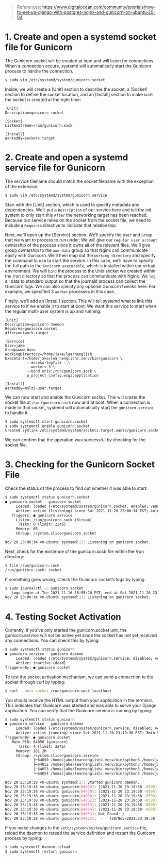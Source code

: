 > References:
> https://www.digitalocean.com/community/tutorials/how-to-set-up-django-with-postgres-nginx-and-gunicorn-on-ubuntu-20-04


# 1. Create and open a systemd socket file for Gunicorn

The Gunicorn socket will be created at boot and will listen for connections. When a connection occurs, systemd will automatically start the Gunicorn process to handle the connection.

```bash
$ sudo vim /etc/systemd/system/gunicorn.socket
```

Inside, we will create a [Unit] section to describe the socket,
a [Socket] section to define the socket location,
and an [Install] section to make sure the socket is created at the right time:

```
[Unit]
Description=gunicorn socket

[Socket]
ListenStream=/run/gunicorn.sock

[Install]
WantedBy=sockets.target
```


# 2. Create and open a systemd service file for Gunicorn

The service filename should match the socket filename with the exception of the extension:

```bash
$ sudo vim /etc/systemd/system/gunicorn.service
```

Start with the [Unit] section, which is used to specify metadata and dependencies.
We’ll put a `Description` of our service here and tell the init system to only start this `After` the networking target has been reached. Because our service relies on the socket from the socket file, we need to include a `Requires` directive to indicate that relationship.

Next, we’ll open up the [Service] section. We’ll specify the `User` and `Group` that we want to process to run under. We will give our `regular user account` ownership of the process since it owns all of the relevant files. We’ll give group ownership to the `www-data` group so that Nginx can communicate easily with Gunicorn.
We’ll then map out the `working directory` and specify the command to use to start the service.
In this case, we’ll have to specify the full path to the `Gunicorn executable`, which is installed within our virtual environment.
We will `bind` the process to the Unix socket we created within the /run directory so that the process can communicate with Nginx.
We `log` all data to standard output so that the journald process can collect the Gunicorn logs.
We can also specify any optional Gunicorn tweaks here. For example, we specified 3 `worker` processes in this case.

Finally, we’ll add an [Install] section. This will tell systemd what to link this service to if we enable it to start at boot. We want this service to start when the regular multi-user system is up and running.

```
[Unit]
Description=gunicorn daemon
Requires=gunicorn.socket
After=network.target

[Service]
User=jake
Group=www-data
WorkingDirectory=/home/jake/learnenglish
ExecStart=/home/jake/learnenglish/.venv/bin/gunicorn \
          --access-logfile - \
          --workers 3 \
          --bind unix:/run/gunicorn.sock \
          a_project_config.wsgi:application

[Install]
WantedBy=multi-user.target
```

We can now start and enable the Gunicorn socket.
This will create the socket file at `/run/gunicorn.sock` now and at boot.
When a connection is made to that socket, systemd will automatically start the `gunicorn.service` to handle it:

```bash
$ sudo systemctl start gunicorn.socket
$ sudo systemctl enable gunicorn.socket
Created symlink /etc/systemd/system/sockets.target.wants/gunicorn.socket → /etc/systemd/system/gunicorn.socket.
```

We can confirm that the operation was successful by checking for the socket file.


# 3. Checking for the Gunicorn Socket File

Check the status of the process to find out whether it was able to start:
```bash
$ sudo systemctl status gunicorn.socket
● gunicorn.socket - gunicorn socket
     Loaded: loaded (/etc/systemd/system/gunicorn.socket; enabled; vendor preset: e>
     Active: active (listening) since Sat 2021-11-20 23:00:34 EST; 4min 36s ago
   Triggers: ● gunicorn.service
     Listen: /run/gunicorn.sock (Stream)
      Tasks: 0 (limit: 2245)
     Memory: 0B
     CGroup: /system.slice/gunicorn.socket

Nov 20 23:00:34 vm-ubuntu systemd[1]: Listening on gunicorn socket.
```

Next, check for the existence of the gunicorn.sock file within the /run directory:
```bash
$ file /run/gunicorn.sock
/run/gunicorn.sock: socket
```

If something goes wrong, Check the Gunicorn socket’s logs by typing:
```bash
$ sudo journalctl -u gunicorn.socket
-- Logs begin at Tue 2021-11-16 15:55:20 EST, end at Sat 2021-11-20 23:15:35 EST. --
Nov 20 23:00:34 vm-ubuntu systemd[1]: Listening on gunicorn socket.
```

# 4. Testing Socket Activation

Currently, if you’ve only started the gunicorn.socket unit, the gunicorn.service will not be active yet since the socket has not yet received any connections. You can check this by typing:
```bash
$ sudo systemctl status gunicorn
● gunicorn.service - gunicorn daemon
     Loaded: loaded (/etc/systemd/system/gunicorn.service; disabled; vendor preset:>
     Active: inactive (dead)
TriggeredBy: ● gunicorn.socket
```

To test the socket activation mechanism, we can send a connection to the socket through curl by typing:
```bash
$ curl --unix-socket /run/gunicorn.sock localhost
```

You should receive the HTML output from your application in the terminal. This indicates that Gunicorn was started and was able to serve your Django application. You can verify that the Gunicorn service is running by typing:

```bash
$ sudo systemctl status gunicorn
● gunicorn.service - gunicorn daemon
     Loaded: loaded (/etc/systemd/system/gunicorn.service; disabled; vendor preset:>
     Active: active (running) since Sat 2021-11-20 23:19:38 EST; 3min 52s ago
TriggeredBy: ● gunicorn.socket
   Main PID: 64050 (gunicorn)
      Tasks: 4 (limit: 2245)
     Memory: 101.2M
     CGroup: /system.slice/gunicorn.service
             ├─64050 /home/jake/learnenglish/.venv/bin/python3 /home/jake/learnengl>
             ├─64052 /home/jake/learnenglish/.venv/bin/python3 /home/jake/learnengl>
             ├─64053 /home/jake/learnenglish/.venv/bin/python3 /home/jake/learnengl>
             └─64054 /home/jake/learnenglish/.venv/bin/python3 /home/jake/learnengl>

Nov 20 23:19:38 vm-ubuntu systemd[1]: Started gunicorn daemon.
Nov 20 23:19:38 vm-ubuntu gunicorn[64050]: [2021-11-20 23:19:38 -0500] [64050] [INF>
Nov 20 23:19:38 vm-ubuntu gunicorn[64050]: [2021-11-20 23:19:38 -0500] [64050] [INF>
Nov 20 23:19:38 vm-ubuntu gunicorn[64050]: [2021-11-20 23:19:38 -0500] [64050] [INF>
Nov 20 23:19:38 vm-ubuntu gunicorn[64052]: [2021-11-20 23:19:38 -0500] [64052] [INF>
Nov 20 23:19:38 vm-ubuntu gunicorn[64053]: [2021-11-20 23:19:38 -0500] [64053] [INF>
Nov 20 23:19:38 vm-ubuntu gunicorn[64054]: [2021-11-20 23:19:38 -0500] [64054] [INF>
Nov 20 23:19:38 vm-ubuntu gunicorn[64053]: Not Found: /
Nov 20 23:19:38 vm-ubuntu gunicorn[64053]:  - - [20/Nov/2021:23:19:38 -0500] "GET />
```

If you make changes to the `/etc/systemd/system/gunicorn.service` file, reload the daemon to reread the service definition and restart the Gunicorn process by typing:
```bash
$ sudo systemctl daemon-reload
$ sudo systemctl restart gunicorn
```
